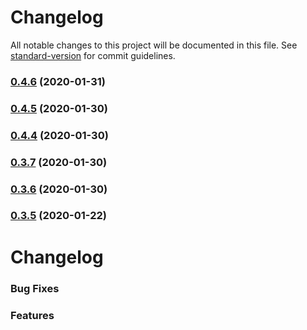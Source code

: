 # Changelog

All notable changes to this project will be documented in this file. See [standard-version](https://github.com/conventional-changelog/standard-version) for commit guidelines.

### [0.4.6](https://github.com/naimo84/node-red-contrib-dockerode/compare/v0.4.5...v0.4.6) (2020-01-31)

### [0.4.5](https://github.com/naimo84/node-red-contrib-dockerode/compare/v0.4.4...v0.4.5) (2020-01-30)

### [0.4.4](https://github.com/naimo84/node-red-contrib-dockerode/compare/v0.4.3...v0.4.4) (2020-01-30)

### [0.3.7](https://github.com/ethanbrooks/node-red-contrib-dockerode/compare/v0.3.6...v0.3.7) (2020-01-30)

### [0.3.6](https://github.com/ethanbrooks/node-red-contrib-dockerode/compare/v0.3.5...v0.3.6) (2020-01-30)

### [0.3.5](https://github.com/ethanbrooks/node-red-contrib-dockerode/compare/v0.3.4...v0.3.5) (2020-01-22)

# Changelog

### Bug Fixes

### Features
